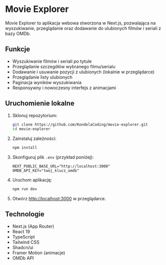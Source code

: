 # Movie Explorer

Movie Explorer to aplikacja webowa stworzona w Next.js, pozwalająca na wyszukiwanie, przeglądanie oraz dodawanie do ulubionych filmów i seriali z bazy OMDb.

## Funkcje

- Wyszukiwanie filmów i seriali po tytule
- Przeglądanie szczegółów wybranego filmu/serialu
- Dodawanie i usuwanie pozycji z ulubionych (lokalnie w przeglądarce)
- Przeglądanie listy ulubionych
- Paginacja wyników wyszukiwania
- Responsywny i nowoczesny interfejs z animacjami

## Uruchomienie lokalne

1. Sklonuj repozytorium:
   ```bash
   git clone https://github.com/KondelaCoding/movie-explorer.git
   cd movie-explorer
   ```

2. Zainstaluj zależności:
   ```bash
   npm install
   ```

3. Skonfiguruj plik `.env` (przykład poniżej):

   ```
   NEXT_PUBLIC_BASE_URL="http://localhost:3000"
   OMDB_API_KEY="twoj_klucz_omdb"
   ```

4. Uruchom aplikację:
   ```bash
   npm run dev
   ```

5. Otwórz [http://localhost:3000](http://localhost:3000) w przeglądarce.

## Technologie

- Next.js (App Router)
- React 19
- TypeScript
- Tailwind CSS
- Shadcn/ui
- Framer Motion (animacje)
- OMDb API
